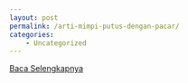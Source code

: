 ```yaml
---
layout: post
permalink: /arti-mimpi-putus-dengan-pacar/
categories:
    - Uncategorized
---
```


[Baca Selengkapnya](/07)